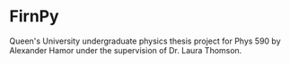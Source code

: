 # FirnPy
Queen's University undergraduate physics thesis project for Phys 590 by Alexander Hamor under the supervision of Dr. Laura Thomson.
